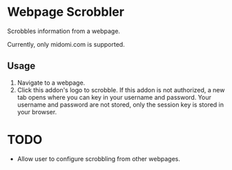 # Webpage Scrobbler

Scrobbles information from a webpage.

Currently, only midomi.com is supported.

## Usage
1. Navigate to a webpage.
2. Click this addon's logo to scrobble.
   If this addon is not authorized, a new tab opens where you can key in your username and password.
   Your username and password are not stored, only the session key is stored in your browser.

# TODO
- Allow user to configure scrobbling from other webpages.

